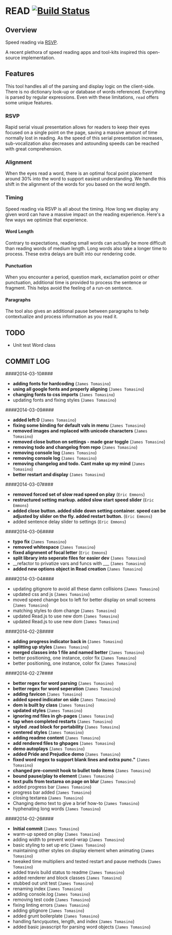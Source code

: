 # READ [![Build Status](https://travis-ci.org/jamestomasino/read.png?branch=develop)](https://travis-ci.org/jamestomasino/read)

## Overview ##

Speed reading via [RSVP](http://en.wikipedia.org/wiki/Rapid_serial_visual_presentation).

A recent plethora of speed reading apps and tool-kits inspired this open-source implementation.

## Features ##

This tool handles all of the parsing and display logic on the client-side. There is no dictionary look-up or database of words referenced. Everything is parsed by regular expressions. Even with these limitations, `read` offers some unique features.

### RSVP ###

Rapid serial visual presentation allows for readers to keep their eyes focused on a single point on the page, saving a massive amount of time normally lost in reading. As the speed of this serial presentation increases, sub-vocalization also decreases and astounding speeds can be reached with great comprehension.

### Alignment ###

When the eyes read a word, there is an optimal focal point placement around 30% into the word to support easiest understanding. We handle this shift in the alignment of the words for you based on the word length.

### Timing ###

Speed reading via RSVP is all about the timing. How long we display any given word can have a massive impact on the reading experience. Here's a few ways we optimize that experience.

#### Word Length ####

Contrary to expectations, reading small words can actually be more difficult than reading words of medium length. Long words also take a longer time to process. These extra delays are built into our rendering code.

#### Punctuation ####

When you encounter a period, question mark, exclamation point or other punctuation, additional time is provided to process the sentence or fragment. This helps avoid the feeling of a run-on sentence.

#### Paragraphs ####

The tool also gives an additional pause between paragraphs to help contextualize and process information as you read it.

## TODO ##
- Unit test Word class

## COMMIT LOG ##

####2014-03-10####

 * __adding fonts for hardcoding__ (`James Tomasino`)
 * __using all google fonts and properly aligning__ (`James Tomasino`)
 * __changing fonts to css imports__ (`James Tomasino`)
 * updating fonts and fixing styles (`James Tomasino`)

####2014-03-09####

 * __added left:0__ (`James Tomasino`)
 * __fixing some binding for default vals in menu__ (`James Tomasino`)
 * __removed images and replaced with unicode characters__ (`James Tomasino`)
 * __removed close button on settings - made gear toggle__ (`James Tomasino`)
 * __removing todo and changelog from repo__ (`James Tomasino`)
 * __removing console log__ (`James Tomasino`)
 * __removing console log__ (`James Tomasino`)
 * __removing changelog and todo. Cant make up my mind__ (`James Tomasino`)
 * __better restart and display__ (`James Tomasino`)

####2014-03-07####

 * __removed forced set of slow read speed on play__ (`Eric Emmons`)
 * __restructured setting markup. added slow start speed slider__ (`Eric Emmons`)
 * __added close button. added slide down setting container. speed can be adjusted by slider on the fly. added restart button.__ (`Eric Emmons`)
 * added sentence delay slider to settings (`Eric Emmons`)

####2014-03-06####

 * __typo fix__ (`James Tomasino`)
 * __removed whitespace__ (`James Tomasino`)
 * __fixed alignment of focal letter__ (`Eric Emmons`)
 * __split library into seperate files for easier dev__ (`James Tomasino`)
 * __refactor to privatize vars and funcs with ___ (`James Tomasino`)
 * __added new options object in Read creation__ (`James Tomasino`)

####2014-03-04####

 * updating gitignore to avoid all these damn collisions (`James Tomasino`)
 * updated css and js (`James Tomasino`)
 * moved speed change box to left for better display on small screens (`James Tomasino`)
 * matching styles to dom change (`James Tomasino`)
 * updated Read.js to use new dom (`James Tomasino`)
 * updated Read.js to use new dom (`James Tomasino`)

####2014-02-28####

 * __adding progress indicator back in__ (`James Tomasino`)
 * __splitting up styles__ (`James Tomasino`)
 * __merged classes into 1 file and named better__ (`James Tomasino`)
 * better positioning, one instance, color fix (`James Tomasino`)
 * better positioning, one instance, color fix (`James Tomasino`)

####2014-02-27####

 * __better regex for word parsing__ (`James Tomasino`)
 * __better regex for word seperation__ (`James Tomasino`)
 * __adding favicon__ (`James Tomasino`)
 * __added speed indicator on side__ (`James Tomasino`)
 * __dom is built by class__ (`James Tomasino`)
 * __updated styles__ (`James Tomasino`)
 * __ignoring md files in gh-pages__ (`James Tomasino`)
 * __tap when completed restarts__ (`James Tomasino`)
 * __styled .read block for portability__ (`James Tomasino`)
 * __centered styles__ (`James Tomasino`)
 * __adding readme content__ (`James Tomasino`)
 * __add rendered files to ghpages__ (`James Tomasino`)
 * __demo autoplays__ (`James Tomasino`)
 * __added Pride and Prejudice demo__ (`James Tomasino`)
 * __fixed word regex to support blank lines and extra punc."__ (`James Tomasino`)
 * __changed pre-commit hook to bullet todo items__ (`James Tomasino`)
 * __bound pause/play to element__ (`James Tomasino`)
 * __text pulls from textarea on page on blur__ (`James Tomasino`)
 * added progress bar (`James Tomasino`)
 * progress bar added (`James Tomasino`)
 * closing textarea (`James Tomasino`)
 * Changing demo text to give a brief how-to (`James Tomasino`)
 * hyphenating long words (`James Tomasino`)

####2014-02-26####

 * __Initial commit__ (`James Tomasino`)
 * warm-up speed on play (`James Tomasino`)
 * adding width to prevent word-wrap (`James Tomasino`)
 * basic styling to set up eric (`James Tomasino`)
 * maintaining other styles on display element when animating (`James Tomasino`)
 * tweaked time multipliers and tested restart and pause methods (`James Tomasino`)
 * added travis build status to readme (`James Tomasino`)
 * added renderer and block classes (`James Tomasino`)
 * stubbed out unit test (`James Tomasino`)
 * renaming index (`James Tomasino`)
 * adding console.log (`James Tomasino`)
 * removing test code (`James Tomasino`)
 * fixing linting errors (`James Tomasino`)
 * adding gitignore (`James Tomasino`)
 * added grunt boilerplate (`James Tomasino`)
 * handling fancyquotes, length, and index (`James Tomasino`)
 * added basic javascript for parsing word objects (`James Tomasino`)
